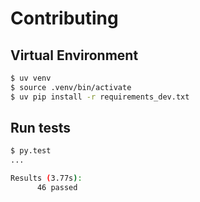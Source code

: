 # Contributing

## Virtual Environment

```bash
$ uv venv
$ source .venv/bin/activate
$ uv pip install -r requirements_dev.txt
```
## Run tests

```bash
$ py.test
...

Results (3.77s):
      46 passed
```
